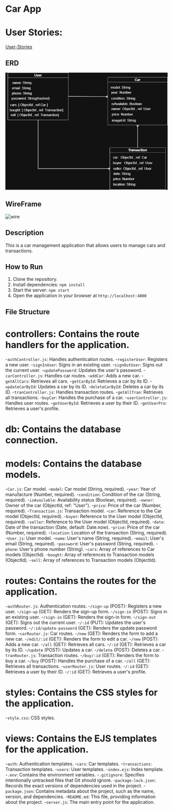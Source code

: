 # Car App

# **User Stories:**
[User-Stories](./planning-materials/User-Stories.md) 

## ERD
![ERD](./planning-materials/ERD.png)


## WireFrame
![wire](./planning-materials/WireFrame.png)

## Description

This is a car management application that allows users to manage cars and transactions.

## How to Run

1.  Clone the repository.
2.  Install dependencies: `npm install`
3.  Start the server: `npm start`
4.  Open the application in your browser at `http://localhost:4000`

## File Structure

# **controllers**: Contains the route handlers for the application.

-`authController.js`: Handles authentication routes.
-`registerUser`: Registers a new user.
-`signInUser`: Signs in an existing user.
-`signOutUser`: Signs out the current user.
-`updatePassword`: Updates the user's password.
-`carController.js`: Handles car routes.
-`addCar`: Adds a new car.
-`getAllCars`: Retrieves all cars.
-`getCarById`: Retrieves a car by its ID.
-`updateCarById`: Updates a car by its ID.
-`deleteCarById`: Deletes a car by its ID.
-`tranController.js`: Handles transaction routes.
-`getAllTran`: Retrieves all transactions.
-`buyCar`: Handles the purchase of a car.
-`userController.js`: Handles user routes.
-`getUserById`: Retrieves a user by their ID.
-`getUserPro`: Retrieves a user's profile.

# **db**: Contains the database connection. 

# **models**: Contains the database models.

-`Car.js`: Car model. 
-`model`: Car model (String, required). 
-`year`: Year of manufacture (Number, required). 
-`condition`: Condition of the car (String, required).
-`isAvailable`: Availability status (Boolean, required).
-`owner`: Owner of the car (ObjectId, ref: "User").
-`price`: Price of the car (Number, required).
-`Transaction.js`: Transaction model.
-`car`: Reference to the Car model (ObjectId, required).
-`buyer`: Reference to the User model (ObjectId, required).
-`seller`: Reference to the User model (ObjectId, required).
-`date`: Date of the transaction (Date, default: Date.now).
-`price`: Price of the car (Number, required).
-`location`: Location of the transaction (String, required).
-`User.js`: User model.
-`name`: User's name (String, required).
-`email`: User's email (String, required).
-`password`: User's password (String, required).
-`phone`: User's phone number (String).
-`cars`: Array of references to Car models (ObjectId).
-`bought`: Array of references to Transaction models (ObjectId).
-`sell`: Array of references to Transaction models (ObjectId).

# **routes**: Contains the routes for the application.

-`authRouter.js`: Authentication routes.
-`/sign-up` (POST): Registers a new user.
-`/sign-up` (GET): Renders the sign-up form.
-`/sign-in` (POST): Signs in an existing user.
-`/sign-in` (GET): Renders the sign-in form.
-`/sign-out` (GET): Signs out the current user.
-`/:id` (PUT): Updates the user's password.
-`/:id/update-password` (GET): Renders the update password form.
-`carRouter.js`: Car routes.
-`/new` (GET): Renders the form to add a new car.
-`/edit/:id` (GET): Renders the form to edit a car.
-`/new` (POST): Adds a new car.
-`/all` (GET): Retrieves all cars.
-`/:id` (GET): Retrieves a car by its ID.
-`/update` (POST): Updates a car.
-`/delete` (POST): Deletes a car.
-`tranRouter.js`: Transaction routes.
-`/buy/:id` (GET): Renders the form to buy a car.
-`/buy` (POST): Handles the purchase of a car.
-`/all` (GET): Retrieves all transactions.
-`userRouter.js`: User routes.
-`/:id` (GET): Retrieves a user by their ID.
-`/:id` (GET): Retrieves a user's profile.

# **styles**: Contains the CSS styles for the application.

-`style.css`: CSS styles.

# **views**: Contains the EJS templates for the application.

-`auth`: Authentication templates.
-`cars`: Car templates.
-`transactions`: Transaction templates.
-`users`: User templates.
-`index.ejs`: Index template.
-`.env`: Contains the environment variables.
-`.gitignore`: Specifies intentionally untracked files that Git should ignore.
-`package-lock.json`: Records the exact versions of dependencies used in the project.
-`package.json`: Contains metadata about the project, such as the name, version, and dependencies.
-`README.md`: This file, providing information about the project.
-`server.js`: The main entry point for the application.
